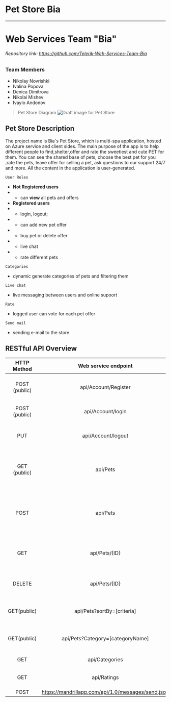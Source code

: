 # Pet Store Bia #
---
# Web Services Team "Bia" 
###### Repository link: https://github.com/Telerik-Web-Services-Team-Bia
### Team Members
- Nikolay Novrishki
- Ivalina Popova
- Denica Dimitrova
- Nikolai Mishev
- Ivaylo Andonov
>Pet Store Diagram
![Draft image for Pet Store](http://oi67.tinypic.com/2d8hpjp.jpg)

## Pet Store Description

The project name is Bia`s Pet Store, which is multi-spa application, hosted on Azure service and client sides. The main purpose of the app is to help different people to find,shelter,offer and rate the sweetiest and cute PET for them. You can see the shared base of pets, choose the best pet for you ,rate the pets, leave offer for selling a pet, ask questions to our support 24/7 and more. All the content in the application is user-generated.

`User Roles`
 * **Not Registered users**
 * * can **view** all pets and offers
 * **Registered users**
 *  * login, logout;
 *  *   can add new pet offer
 *  *   buy pet or delete offer
 *  *  live chat
 *  *  rate different pets


`Categories`
 * dynamic generate categories of pets and filtering them

`Live chat` 
* live messaging between users and online supoort

`Rate`
* logged user can vote for each pet offer

`Send mail`
* sending e-mail to the store

 ## RESTful API Overview
| HTTP Method | Web service endpoint | Description |
|:----------:|:-----------:|:-------------|
|POST (public) | api/Account/Register | Registers a new user in the pet store|
|POST (public) | api/Account/login | Logs in a user in the pet store
|PUT | api/Account/logout | Logs out a user from the events system |
|GET (public)|api/Pets|Gets all pets from the store(sorted or categorized optionaly)|
|POST|api/Pets|Creates a new offer, save it into the MS SQL Database and show it to the client|
|GET|api/Pets/{ID}|Get choosen Pet from the store by given Id|
|DELETE|api/Pets/{ID}|Delete an existing offer by given Id|
|GET(public)|api/Pets?sortBy=[criteria]|Gets the pets sorted by given criteria.|
|GET(public) |api/Pets?Category=[categoryName]|Gets the pets filtered by given category|
|GET|api/Categories|Gets the all categories|
|GET|api/Ratings|Update each pet offer|
|POST|https://mandrillapp.com/api/1.0/messages/send.json|Send mail|

